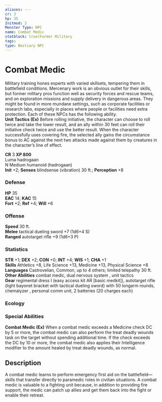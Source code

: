 ```yaml
---
aliases: ---
cr: 3
hp: 35
Initmod: 2
Monster Type: NPC
name: Combat Medic
statblock: true(Former Military
tags: 
type: Bestiary NPC
---
```


# Combat Medic

Military training hones experts with varied skillsets, tempering them in battlefield conditions. Mercenary work is an obvious outlet for their skills, but former military pros function well as security forces and rescue teams, and on exploration missions and supply delivery in dangerous areas. They might be found in more mundane settings, such as corporate facilities or research labs, especially in places where people or facilities need extra protection. Each of these NPCs has the following ability.  
**Unit Tactics (Ex)** Before rolling initiative, the character can choose to roll twice and take the lower result, and an ally within 30 feet can roll their initiative check twice and use the better result. When the character successfully uses covering fire, the selected ally gains the circumstance bonus to AC against the next two attacks made against them by creatures in the character’s line of effect.

**CR** 3
**XP 800**  
Luma hadrogaan  
N Medium humanoid (hadrogaan)  
**Init** +2; **Senses** blindsense (vibration) 30 ft.; **Perception** +8  

### Defense

**HP** 35  
**EAC** 14; **KAC** 15  
**Fort** +2; **Ref** +4; **Will** +6  

### Offense

**Speed** 30 ft.  
**Melee** tactical dueling sword +7 (1d6+4 S)  
**Ranged** autotarget rifle +9 (1d6+3 P)

### Statistics

**STR** +1; **DEX** +2; **CON** +0; **INT** +4; **WIS** +1; **CHA** +1  
**Skills** Athletics +8, Life Science +13, Medicine +13, Physical Science +8  
**Languages** Castrovelian, Common, up to 4 others; limited telepathy 30 ft.  
**Other Abilities** combat medic, dual nervous system , unit tactics  
**Gear** regimental dress I (easy access kit AR \[basic medkit\]), autotarget rifle (light bayonet bracket with tactical dueling sword) with 50 longarm rounds, chemalyzer , personal comm unit, 2 batteries (20 charges each)

### Ecology

### Special Abilities

**Combat Medic (Ex)** When a combat medic exceeds a Medicine check DC by 5 or more, the combat medic can also perform the treat deadly wounds task on the target without spending additional time. If the check exceeds the DC by 10 or more, the combat medic also applies their Intelligence modifier to the amount healed by treat deadly wounds, as normal.

## Description

A combat medic learns to perform emergency first aid on the battlefield—skills that transfer directly to paramedic roles in civilian situations. A combat medic is valuable to a fighting unit because, in addition to providing fire support, the medic can patch up allies and get them back into the fight or enable their retreat.
